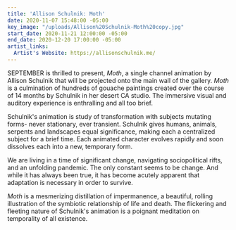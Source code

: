 ```yaml
---
title: 'Allison Schulnik: Moth'
date: 2020-11-07 15:48:00 -05:00
key_image: "/uploads/Allison%20Schulnik-Moth%20copy.jpg"
start_date: 2020-11-21 12:00:00 -05:00
end_date: 2020-12-20 17:00:00 -05:00
artist_links:
  Artist's Website: https://allisonschulnik.me/
---
```


SEPTEMBER is thrilled to present, *Moth*, a single channel animation by Allison Schulnik that will be projected onto the main wall of the gallery. *Moth* is a culmination of hundreds of gouache paintings created over the course of 14 months by Schulnik in her desert CA studio. The immersive visual and auditory experience is enthralling and all too brief. 

Schulnik's animation is study of transformation with subjects mutating forms- never stationary, ever transient. Schulnik gives humans, animals, serpents and landscapes equal significance, making each a centralized subject for a brief time. Each animated character evolves rapidly and soon dissolves each into a new, temporary form. 

We are living in a time of significant change, navigating sociopolitical rifts, and an unfolding pandemic. The only constant seems to be change. And while it has always been true, it has become acutely apparent that adaptation is necessary in order to survive. 

*Moth* is a mesmerizing distillation of impermanence, a beautiful, rolling illustration of the symbiotic relationship of life and death. The flickering and fleeting nature of Schulnik's animation is a poignant meditation on temporality of all existence.